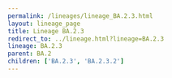 ```yaml
---
permalink: /lineages/lineage_BA.2.3.html
layout: lineage_page
title: Lineage BA.2.3
redirect_to: ../lineage.html?lineage=BA.2.3
lineage: BA.2.3
parent: BA.2
children: ['BA.2.3', 'BA.2.3.2']
---
```

